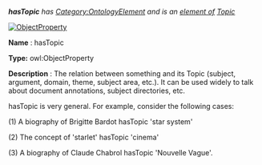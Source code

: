 ___hasTopic__ 
 has
 [Category:OntologyElement](../../Category/OntologyElement "Category:OntologyElement") 
 and is an
 [element of](../../Property/ElementOf "Property:ElementOf") 
[Topic](../../Submissions/Topic "Submissions:Topic")_




  





[![ObjectProperty](../../images/thumb/c/c3/ObjectProperty.gif/45px-ObjectProperty.gif)](../../Image/ObjectProperty.gif "ObjectProperty")


__Name__ 
 : hasTopic
 



__Type:__ 
 owl:ObjectProperty
 



__Description__ 
 : The relation between something and its Topic (subject, argument, domain, theme, subject area, etc.). It can be used widely to talk about document annotations, subject directories, etc.
 



 hasTopic is very general. For example, consider the following cases:
 



 (1) A biography of Brigitte Bardot hasTopic 'star system'
 



 (2) The concept of 'starlet' hasTopic 'cinema'
 



 (3) A biography of Claude Chabrol hasTopic 'Nouvelle Vague'.